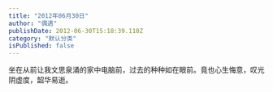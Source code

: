 ```yaml
---
title: "2012年06月30日"
author: "偶遇"
publishDate: 2012-06-30T15:18:39.110Z
category: "默认分类"
isPublished: false
---
```


坐在从前让我文思泉涌的家中电脑前，过去的种种如在眼前。竟也心生悔意，叹光阴虚度，韶华易逝。<wbr>